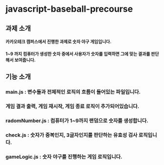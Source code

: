 # javascript-baseball-precourse

## 과제 소개 
#### 카카오테크 캠퍼스에서 진행한 과제로 숫자 야구 게임입니다. 
#### 1~9 까지 컴퓨터가 생성한 숫자 중에서 사용자가 숫자를 입력하면 그에 맞는 결과를 판단해서 보여줍니다.

## 기능 소개
### main.js : 변수들과 전체적인 로직의 흐름이 들어있는 파일입니다.
### 게임 결과 출력, 게임 재시작, 게임 종료 로직이 추가되어있습니다.
### radomNumber.js : 컴퓨터가 1~9까지 랜덤으로 숫자를 생성합니다.
### check.js : 숫자가 중복인지, 3글자인지를 판단하는 유효성 검사 로직입니다. 
### gameLogic.js : 숫자 야구를 진행하는 게임 로직입니다.

